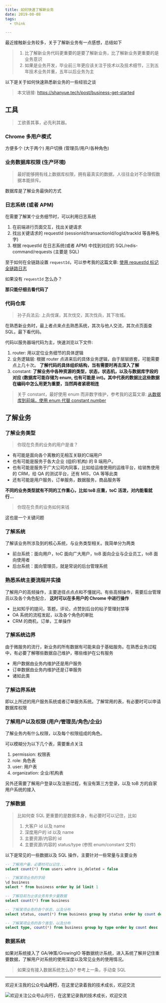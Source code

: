 ```yaml
---
title: 如何快速了解新业务
date: 2019-08-08
tags:
  - think

---
```


最近接触新业务较多，关于了解新业务有一点感想，总结如下

> 1. 比了解新业务代码更重要的是要了解新业务，比了解新业务更重要的是业务意识
> 1. 如果是业务开发，毕业前三年更应该关注于技术以及技术细节，三到五年技术业务并重，五年以后业务为主

以下是关于如何快速熟悉新业务的一些经验之谈

<!--more-->

> 本文链接: <https://shanyue.tech/post/business-get-started>

## 工具

> 工欲善其事，必先利其器。

### Chrome 多用户模式

方便多个 (大于两个) 用户切换 (管理员/用户/各种角色)

### 业务数据库权限 (生产环境)

> 最好能够拥有线上数据库权限，拥有最真实的数据，人往往会对不合理假数据本能排斥。

数据库是了解业务最快的方式

### 日志系统 (或者 APM)

在需要了解某个业务细节时，可以利用日志系统

1. 在前端进行页面交互，找出关键请求
1. 找出关键请求的 requestId (sessionId/transactionId/logId/trackId 等各种名字)
1. 根据 requestId 在日志系统(或者 APM) 中找到对应的 SQL/redis-command/requests (主要是 SQL)

至于如何在全链路设置 `requestId`，可以参考我的这篇文章: [使用 requestId 标记全链路日志](https://shanyue.tech/post/requestid-and-tracing/)

如果没有 `requestId` 怎么办？

**那只能仔细去看代码了**

### 代码仓库

> 孙子兵法云: 上兵伐谋，其次伐交，其次伐兵，其下攻城。

在熟悉新业务时，最上者点来点去熟悉系统，其次与他人交流，其次点页面查 SQL，最下看代码。

代码以服务器端代码为主，快速浏览以下文件:

1. router: 用以定位业务细节的具体逻辑
1. 业务逻辑层: 根据 router 点进来后的具体业务逻辑，由于层层嵌套，可能需要点上几十次。 **了解代码的具体组织结构，当有需要时再去深入了解**
1. constant: **了解业务中各种资源的类型，状态，状态机，以及与数据库字段的对应 (数据库可能存储为 enum, 也有可能是 int)。其中代表的数据比这些数据在编码中怎么用更为重要，当然两者紧密相连**

> 关于 constant，最好使用 enum 而非数字维护，参考我的这篇文章: [从数据库到前端，使用 enum 代替 constant number](https://shanyue.tech/post/constant-db-to-client/)

## 了解业务

### 了解业务类型

> 你现在负责的业务的用户是谁？

+ 有可能是面向各个离散的无相互关联的C端用户
+ 也有可能是服务于各大企业 (组织/机构) 的 B 端用户。
+ 也有可能是服务于广大公司内同事，比如给运维使用的运维平台，给销售使用的 CRM，给 QA 的测试平台，还有 MIS，OA 等等此类
+ 还有可能是用户服务，订单服务，数据服务，商品服务等

**不同的业务类型就有不同的工作重心，比如 toB 庄重，toC 活泼，对内能看就行...**

> 你现在负责的业务如何来钱

这也是一个关键问题

### 了解系统

了解该业务所涉及到的核心系统，与业务类型相关。我简单分为两类

+ 前台系统：面向用户，toC 面向广大用户，toB 面向企业与企业员工，toB 面向使用者
+ 后台系统：面向管理员，就是常说的后台管理系统

### 熟悉系统主要流程并实操

了解用户的高频操作，主要途径点点点和不懂就问。有些高频操作，需要后台管理员以及各个角色配合， **这时可以在多用户的 Chrome 中进行操作**

+ 比如知乎的提问，答题，评论，点赞到后台的帖子管理封禁等
+ OA 系统的流程发起，以及各个角色的审批
+ CRM 的商机，订单，工单操作

### 了解系统边界

由于微服务的流行，新业务的所有数据有可能来自于基础服务。在熟悉业务过程中，有必要了解哪些数据自己维护，哪些维护在公有服务

+ 用户数据由业务内维护还是用户服务
+ 订单数据由业务内维护还是订单服务
+ 诸如此类

### 了解边界系统

即以上所述的用户服务系统或者订单服务系统。了解常用的表，有必要时可以申请数据库权限

### 了解用户以及权限 (用户/管理员/角色/企业)

了解业务内有什么权限，以及每个权限组成的角色。

可以模糊分为以下几个表，需要重点关注

1. permission: 权限表
1. role: 角色表
1. user: 用户表
1. organization: 企业/机构表

另外还需要了解用户登录以及注册过程，有没有第三方登录，以及 toB 方的自家用户系统的接入

### 了解数据

> 比如何查 SQL 更重要的是数据本身，有必要时可以记住，比如
> 1. 大客户 id 以及 name
> 1. 深度用户的 id 以及 name
> 1. 主要资源/内容的 id
> 1. 主要资源/内容的 status/type (参照 enum/constant 文件)

以下是常见的一些数据以及 SQL 操作，主要针对一些常量与主要业务

```sql
-- 了解用户量，必要时可以记住...
select count(*) from users wehre is_deleted = false

-- 了解某项业务的字段
\d business
select * from business order by id limit 1

-- 了解目前为止该业务有多少量数据
select count(*) from business

-- 了解某项业务的各个状态，以及分布
select status, count(*) from business group by status order by count desc

-- 了解某项业务的各个类型，以及分布
select type, count(*) from business group by type order by count desc
```

### 数据系统

如果对系统接入了 GA/神策/GrowingIO 等数据统计系统，进入系统了解并记住重要数据，了解用户对系统的使用深度以及常见业务的使用情况。

> 如果没有接入数据系统怎么办?
> 参考上一条，手动查 SQL

<hr/>

欢迎关注我的公众号**山月行**，在这里记录着我的技术成长，欢迎交流

![欢迎关注公众号山月行，在这里记录我的技术成长，欢迎交流](https://shanyue.tech/qrcode.jpg)
